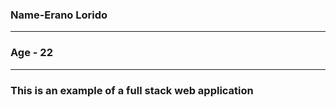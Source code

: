 ### Name-Erano Lorido

---

### Age - 22

---

### This is an example of a full stack web application